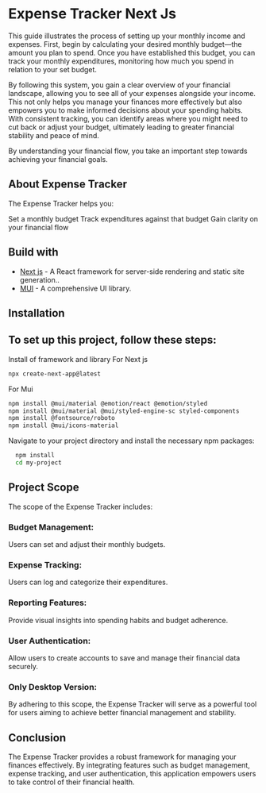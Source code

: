 # Expense Tracker  Next Js 
This guide illustrates the process of setting up your monthly income and expenses. First, begin by calculating your desired monthly budget—the amount you plan to spend. Once you have 
established this budget, you can track your monthly expenditures, monitoring how much you spend in relation to your set budget.

By following this system, you gain a clear overview of your financial landscape, allowing you to see all of your expenses alongside your income. This not only helps you manage your 
finances more effectively but also empowers you to make informed decisions about your spending habits. With consistent tracking, you can identify areas where you might need to cut back
or adjust your budget, ultimately leading to greater financial stability and peace of mind.

By understanding your financial flow, you take an important step towards achieving your financial goals.
## About Expense Tracker
The Expense Tracker helps you:

Set a monthly budget
Track expenditures against that budget
Gain clarity on your financial flow

## Build with
* [Next js](https://nextjs.org/) - A React framework for server-side rendering and static site generation..
* [MUI](https://mui.com/) - A comprehensive UI library.

## Installation
## To set up this project, follow these steps:
Install of framework and library
For Next js 
```bash 
npx create-next-app@latest
```
For Mui 
```bash
npm install @mui/material @emotion/react @emotion/styled
npm install @mui/material @mui/styled-engine-sc styled-components
npm install @fontsource/roboto
npm install @mui/icons-material
```

Navigate to your project directory and install the necessary npm packages:

```bash
  npm install 
  cd my-project
```

## Project Scope
The scope of the Expense Tracker includes:

### Budget Management: 
Users can set and adjust their monthly budgets.
### Expense Tracking: 
Users can log and categorize their expenditures.
### Reporting Features:
Provide visual insights into spending habits and budget adherence.
### User Authentication: 
Allow users to create accounts to save and manage their financial data securely.
### Only Desktop Version:

By adhering to this scope, the Expense Tracker will serve as a powerful tool for users aiming to achieve better financial management and stability.
## Conclusion
The Expense Tracker provides a robust framework for managing your finances effectively. By integrating features such as budget management, expense tracking, and user authentication, this application empowers users to take control of their financial health.

